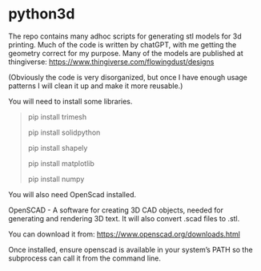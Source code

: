 # python3d

The repo contains many adhoc scripts for generating stl models for 3d printing. Much of the code is written by chatGPT, with me getting the geometry correct for my purpose. Many of the models are published at thingiverse: 
https://www.thingiverse.com/flowingdust/designs

(Obviously the code is very disorganized, but once I have enough usage patterns I will clean it up and make it more reusable.)

You will need to install some libraries.

> pip install trimesh
> 
> pip install solidpython
> 
> pip install shapely
> 
> pip install matplotlib
> 
> pip install numpy

You will also need OpenScad installed.

OpenSCAD - A software for creating 3D CAD objects, needed for generating and rendering 3D text. It will also convert .scad files to .stl.

You can download it from: https://www.openscad.org/downloads.html

Once installed, ensure openscad is available in your system’s PATH so the subprocess can call it from the command line.
